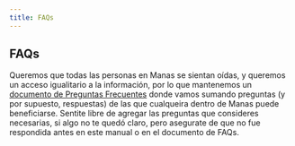 ```yaml
---
title: FAQs
---
```

## FAQs

Queremos que todas las personas en Manas se sientan oídas, y queremos un acceso igualitario a la información, por lo que mantenemos un [documento de Preguntas Frecuentes](http://man.as/faq) donde vamos sumando preguntas (y por supuesto, respuestas) de las que cualqueira dentro de Manas puede beneficiarse. Sentite libre de agregar las preguntas que consideres necesarias, si algo no te quedó claro, pero asegurate de que no fue respondida antes en este manual o en el documento de FAQs.
